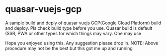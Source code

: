 # quasar-vuejs-gcp
A sample build and deply of quasar vuejs GCP(Google Cloud Platform) build and deploy. 
Pls check build type before you use. Quasar build is default (SSR, PWA or other types for which things may vary. One may use

Hope you enjoyed using this. Any suggestion please drop in. 
NOTE: Above procedure may not be the best but this got me up and running


